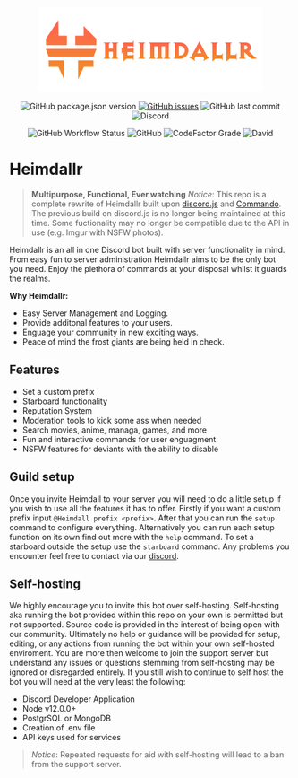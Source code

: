 <div align="center">
  <br />
  <p>
    <a href="https://github.com/VulgarBear/heimdall"> <img src="./images/Heimdallr.png" width="400" alt="Heimdallr" /> </a>
  </p>
  <p>
    <img alt="GitHub package.json version" src="https://img.shields.io/github/package-json/v/VulgarBear/heimdall?style=flat-square">
    <a href="https://github.com/VulgarBear/heimdall/issues"><img alt="GitHub issues" src="https://img.shields.io/github/issues/VulgarBear/heimdall?style=flat-square"></a>
    <img alt="GitHub last commit" src="https://img.shields.io/github/last-commit/vulgarbear/heimdall?style=flat-square">
    <img alt="Discord" src="https://img.shields.io/discord/540671346728763392?color=%237289da%20&label=Discord&logo=discord&logoColor=white&style=flat-square">
  </p>
  <p>
    <img alt="GitHub Workflow Status" src="https://img.shields.io/github/workflow/status/vulgarbear/heimdall/Node.js CI?style=flat-square">
    <img alt="GitHub" src="https://img.shields.io/github/license/vulgarbear/heimdall?style=flat-square">
    <img alt="CodeFactor Grade" src="https://img.shields.io/codefactor/grade/github/vulgarbear/heimdall?style=flat-square">
    <img alt="David" src="https://img.shields.io/david/vulgarbear/heimdall?style=flat-square">
  </p>
</div>

# **Heimdallr**
>__**Multipurpose, Functional, Ever watching**__
>*Notice*: This repo is a complete rewrite of Heimdallr built upon [discord.js](https://discord.js.org/#/) and [Commando](https://github.com/discordjs/Commando). The previous build on discord.js is no longer being maintained at this time. Some fuctionality may no longer be compatible due to the API in use (e.g. Imgur with NSFW photos).

Heimdallr is an all in one Discord bot built with server functionality in mind. From easy fun to server administration Heimdallr aims to be the only bot you need. Enjoy the plethora of commands at your disposal whilst it guards the realms.

**Why Heimdallr:**
* Easy Server Management and Logging.
* Provide additonal features to your users.
* Enguage your community in new exciting ways.
* Peace of mind the frost giants are being held in check.

## Features
* Set a custom prefix
* Starboard functionality
* Reputation System
* Moderation tools to kick some ass when needed
* Search movies, anime, managa, games, and more
* Fun and interactive commands for user enguagment
* NSFW features for deviants with the ability to disable

## Guild setup

Once you invite Heimdall to your server you will need to do a little setup if you wish to use all the features it has to offer. Firstly if you want a custom prefix input `@Heimdall prefix <prefix>`. After that you can run the `setup` command to configure everything. Alternatively you can run each setup function on its own find out more with the `help` command. To set a starboard outside the setup use the `starboard` command. Any problems you encounter feel free to contact via our [discord](https://discord.gg/9gDgF6).

## Self-hosting
We highly encourage you to invite this bot over self-hosting. Self-hosting aka running the bot provided within this repo on your own is permitted but not supported. Source code is provided in the interest of being open with our community. Ultimately no help or guidance will be provided for setup, editing, or any actions from running the bot within your own self-hosted enviroment. You are more then welcome to join the support server but understand any issues or questions stemming from self-hosting may be ignored or disregarded entirely. If you still wish to continue to self host the bot you will need at the very least the following:

* Discord Developer Application
* Node v12.0.0+
* PostgrSQL or MongoDB
* Creation of .env file
* API keys used for services

> *Notice*: Repeated requests for aid with self-hosting will lead to a ban from the support server.